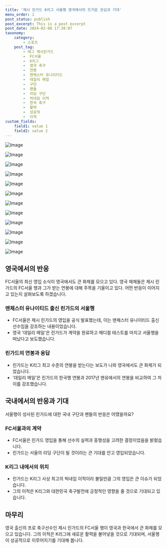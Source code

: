 ```yaml
---
title: '제시 린가드 K리그 서울행 영국에서의 뜨거운 관심과 기대'
menu_order: 1
post_status: publish
post_excerpt: This is a post excerpt
post_date: 2024-02-08 17:38:07
taxonomy:
    category:
        - 스포츠
    post_tag:
        - 태그 제시린가드
        -  FC서울
        -  K리그
        -  영국 축구
        -  연봉
        -  맨체스터 유나이티드
        -  데일리 메일
        -  구단
        -  팬들
        -  리딩 구단
        -  빅네임 이적
        -  한국 축구
        -  활력
        -  성공적
        -  이적
custom_fields:
    field1: value 1
    field2: value 2
---
```


![Image](https://imgnews.pstatic.net/image/108/2024/02/08/0003213786_001_20240208135601221.jpg?type=w647)

![Image](https://imgnews.pstatic.net/image/108/2024/02/08/0003213786_002_20240208135601453.jpg?type=w647)

![Image](https://imgnews.pstatic.net/image/108/2024/02/08/0003213786_003_20240208135601702.jpg?type=w647)

![Image](https://imgnews.pstatic.net/image/108/2024/02/08/0003213786_004_20240208135601852.jpg?type=w647)

![Image](https://imgnews.pstatic.net/image/108/2024/02/08/0003213786_005_20240208135601999.jpg?type=w647)

![Image](https://imgnews.pstatic.net/image/108/2024/02/08/0003213786_006_20240208135602088.jpg?type=w647)

![Image](https://imgnews.pstatic.net/image/108/2024/02/08/0003213786_007_20240208135602127.jpg?type=w647)

![Image](https://imgnews.pstatic.net/image/108/2024/02/08/0003213786_008_20240208135602440.jpg?type=w647)

![Image](https://imgnews.pstatic.net/image/108/2024/02/08/0003213786_009_20240208135602511.jpg?type=w647)

![Image](https://imgnews.pstatic.net/image/108/2024/02/08/0003213786_010_20240208135602679.jpg?type=w647)

![Image](https://imgnews.pstatic.net/image/108/2024/02/08/0003213786_011_20240208135602767.jpg?type=w647)

![Image](https://imgnews.pstatic.net/image/108/2024/02/08/0003213786_012_20240208135602810.jpg?type=w647)

## 영국에서의 반응
FC서울의 최신 영입 소식이 영국에서도 큰 화제를 모으고 있다. 영국 매체들은 제시 린가드의 FC서울 행과 그가 받는 연봉에 대해 주목을 기울이고 있다. 어떤 반응이 이어지고 있는지 살펴보도록 하겠습니다.
### 맨체스터 유나이티드 출신 린가드의 서울행
- FC서울은 제시 린가드의 영입을 공식 발표했는데, 이는 맨체스터 유나이티드 출신 선수임을 강조하는 내용이었습니다.
- 영국 '데일리 메일'은 린가드가 계약을 완료하고 메디컬 테스트를 마치고 서울행을 떠났다고 보도했습니다.
### 린가드의 연봉과 응답
- 린가드는 K리그 최고 수준의 연봉을 받는다는 보도가 나와 영국에서도 큰 화제가 되었습니다.
- '데일리 메일'은 린가드의 한국행 연봉과 2017년 맨유에서의 연봉을 비교하여 그 차이를 강조했습니다.
## 국내에서의 반응과 기대
서울행이 성사된 린가드에 대한 국내 구단과 팬들의 반응은 어땠을까요?
### FC서울과의 계약
- FC서울은 린가드 영입을 통해 선수의 실력과 흥행성을 고려한 결정이었음을 밝혔습니다.
- 린가드는 서울의 리딩 구단이 될 것이라는 큰 기대를 안고 영입되었습니다.
### K리그 내에서의 위치
- 린가드는 K리그 사상 최고의 빅네임 이적이라 불릴만큼 그의 영입은 큰 이슈가 되었습니다.
- 그의 이적은 K리그와 대한민국 축구발전에 긍정적인 영향을 줄 것으로 기대되고 있습니다.
## 마무리
영국 출신의 프로 축구선수인 제시 린가드의 FC서울 행이 영국과 한국에서 큰 화제를 모으고 있습니다. 그의 이적은 K리그에 새로운 활력을 불어넣을 것으로 기대되며, 서울행이 성공적으로 이루어지기를 기대해 봅니다.
